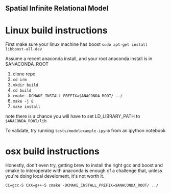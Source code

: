 ## Spatial Infinite Relational Model


# Linux build instructions

First make sure your linux machine has boost
`sudo apt-get install libboost-all-dev`

Assume a recent anaconda install, and your root anaconda install is in 
$ANACONDA_ROOT

1. clone repo
2. `cd irm`
3. `mkdir build`
4. `cd build`
5. `cmake -DCMAKE_INSTALL_PREFIX=$ANACONDA_ROOT/ ../`
6. `make -j 8`
7. `make install`


note there is a chance you will have to set LD_LIBRARY_PATH to `$ANACONDA_ROOT/lib`

To validate, try running `tests/modelexample.ipynb` from an ipython notebook

# osx build instructions
Honestly, don't even try, getting brew to install the right gcc and boost
and cmake to interoperate with anaconda is enough of a challenge that,
unless you're doing local develoment, it's not worth it. 

`CC=gcc-5 CXX=g++-5 cmake -DCMAKE_INSTALL_PREFIX=$ANACONDA_ROOT/ ../`

